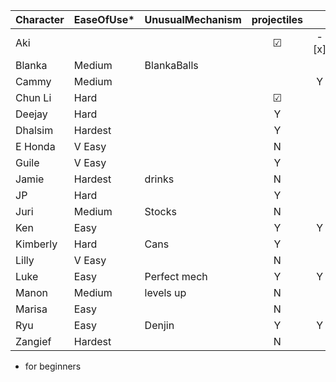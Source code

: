 | Character | EaseOfUse* | UnusualMechanism | projectiles|  | CommandGrab |  Charge | Stock | Teleport | Disadvantages |
| :--- | :-- | :-- | :-----------: | :--: | :--: | :--: | :--: | :--: | :-- |
| Aki  || |&#x2611;| - [x] | | | | Y | | slow poison ball recovery |
| Blanka  |Medium| BlankaBalls||  | | | Y | Y | ||
| Cammy |Medium| || Y | | | | | ||
| Chun Li |Hard| | &#9745; |  | | | | | ||
| Deejay |Hard| | Y | | | | | | ||
| Dhalsim |Hardest| | Y | | | | | | Y ||
| E Honda |V Easy| | N |  | | Y | Y | | Y ||
| Guile |V Easy| | Y | | | | Y | | ||
| Jamie |Hardest| drinks| N | | | Y | | Y | ||
| JP |Hard| |Y| | | Y | | Y | ||
| Juri |Medium| Stocks |N| | | Y | | Y | ||
| Ken |Easy| | Y | Y | | | | | ||
| Kimberly |Hard| Cans| Y|  | | | | Y | Y ||
| Lilly |V Easy| | N |  | | | | Y | Y ||
| Luke |Easy| Perfect mech| Y | Y | | | | | ||
| Manon |Medium| levels up | N |  | | |Y |  |  ||
| Marisa |Easy| | N |  | | | |  |  ||
| Ryu |Easy| Denjin | Y | Y | | | | | ||
| Zangief |Hardest| | N |  | | Y | | | ||

* for beginners
